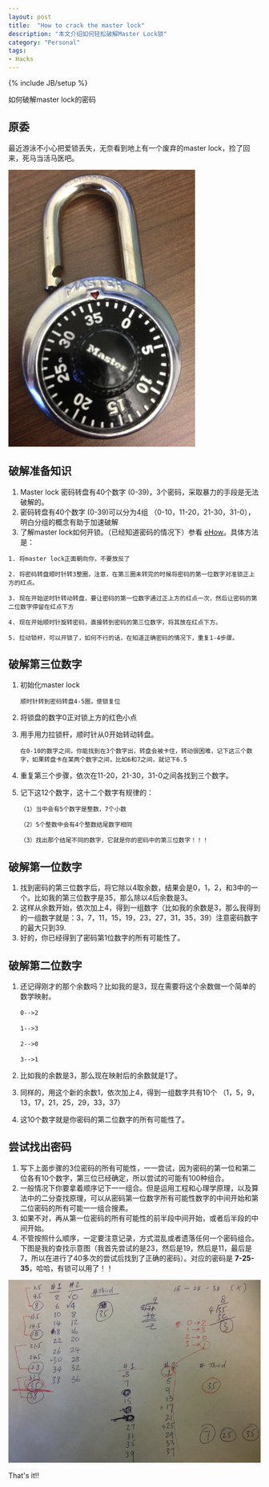 ```yaml
---
layout: post
title:  "How to crack the master lock"
description: "本文介绍如何轻松破解Master Lock锁" 
category: "Personal"
tags:
- Hacks
---
```

{% include JB/setup %} 

如何破解master lock的密码


## 原委

最近游泳不小心把爱锁丢失，无奈看到地上有一个废弃的master lock，捡了回来，死马当活马医吧。

![master lock](/assets/images/2013/04/29/master_lock.png)

## 破解准备知识
1. Master lock 密码转盘有40个数字 (0-39)，3个密码，采取暴力的手段是无法破解的。
2. 密码转盘有40个数字 (0-39)可以分为4组 （0-10，11-20，21-30，31-0），明白分组的概念有助于加速破解
3. 了解master lock如何开锁。（已经知道密码的情况下）参看 [eHow](http://www.ehow.com/how_4810869_open-master-combination-lock.html)。具体方法是：

`1. 将master lock正面朝向你，不要放反了`

`2. 将密码转盘顺时针转3整圈，注意，在第三圈未转完的时候将密码的第一位数字对准锁正上方的红点。`

`3. 现在开始逆时针转动转盘，要让密码的第一位数字通过正上方的红点一次，然后让密码的第二位数字停留在红点下方`

`4. 现在开始顺时针旋转密码，直接转到密码的第三位数字，将其放在红点下方。`

`5. 拉动锁杆，可以开锁了，如何不行的话，在知道正确密码的情况下，重复1-4步骤。`


## 破解第三位数字
1. 初始化master lock

	`顺时针转到密码转盘4-5圈，使锁复位`
2. 将锁盘的数字0正对锁上方的红色小点
3. 用手用力拉锁杆，顺时针从0开始转动转盘。

	`在0-10的数字之间，你能找到在3个数字出，转盘会被卡住，转动很困难，记下这三个数字，如果转盘卡在某两个数字之间，比如6和7之间，就记下6.5`

4. 重复第三个步骤，依次在11-20，21-30，31-0之间各找到三个数字。

5. 记下这12个数字，这十二个数字有规律的：

	`（1）当中会有5个数字是整数，7个小数`
	
	`（2）5个整数中会有4个整数结尾数字相同`
	
	`（3）找出那个结尾不同的数字，它就是你的密码中的第三位数字！！！`
	

## 破解第一位数字
1. 找到密码的第三位数字后，将它除以4取余数，结果会是0，1，2，和3中的一个。比如我的第三位数字是35，那么除以4后余数是3。
2. 这样从余数开始，依次加上4，得到一组数字（比如我的余数是3，那么我得到的一组数字就是：3，7，11，15，19，23，27，31，35，39）注意密码数字的最大只到39.
3. 好的，你已经得到了密码第1位数字的所有可能性了。

## 破解第二位数字
1. 还记得刚才的那个余数吗？比如我的是3，现在需要将这个余数做一个简单的数学映射。

	`0-->2`
	
	`1-->3`
	
	`2-->0`
	
	`3-->1`	
2. 比如我的余数是3，那么现在映射后的余数就是1了。
3. 同样的，用这个新的余数1，依次加上4，得到一组数字共有10个 （1，5，9，13，17，21，25，29，33，37）
4. 这10个数字就是你密码的第二位数字的所有可能性了。

## 尝试找出密码

1. 写下上面步骤的3位密码的所有可能性，一一尝试，因为密码的第一位和第二位各有10个数字，第三位已经确定，所以尝试的可能有100种组合。
2. 一般情况下你要拿着顺序记下一一组合。但是运用工程和心理学原理，以及算法中的二分查找原理，可以从密码第一位数字所有可能性数字的中间开始和第二位密码的所有可能一一组合搜素。
3. 如果不对，再从第一位密码的所有可能性的前半段中间开始，或者后半段的中间开始。
4. 不管按照什么顺序，一定要注意记录，方式混乱或者遗落任何一个密码组合。下图是我的查找示意图（我首先尝试的是23，然后是19，然后是11，最后是7，所以在进行了40多次的尝试后找到了正确的密码）。对应的密码是 **7-25-35**，哈哈，有锁可以用了！！


![master lock crack](/assets/images/2013/04/29/master_lock_crack.png)


That's it!!

